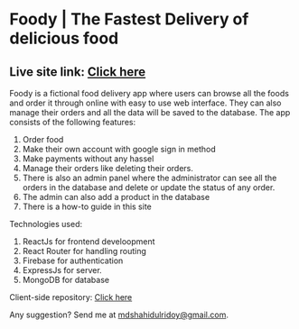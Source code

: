 # Foody | The Fastest Delivery of delicious food

 ## Live site link: [Click here](https://foody-delivery.netlify.app/)

Foody is a fictional food delivery app where users can browse all the foods and order it through online with easy to use web interface. They can also manage their orders and all the data will be saved to the database. The app consists of the following features: 
1. Order food
2. Make their own account with google sign in method
3. Make payments without any hassel
4. Manage their orders like deleting their orders.
5. There is also an admin panel where the administrator can see all the orders in the database and delete or update the status of any order.
6. The admin can also add a product in the database
7. There is a how-to guide in this site

Technologies used: 
1. ReactJs for frontend develoopment
2. React Router for handling routing
3. Firebase for authentication
4. ExpressJs for server.
5. MongoDB for database

Client-side repository: [Click here](https://github.com/Byte-Walker/Foody-client)


Any suggestion? Send me at mdshahidulridoy@gmail.com.
